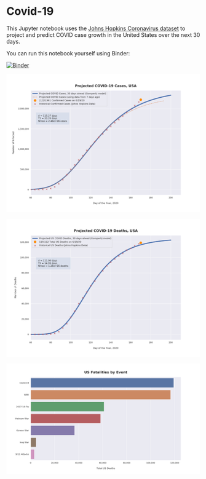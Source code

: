 # Covid-19

This Jupyter notebook uses the [Johns Hopkins Coronavirus dataset](https://github.com/CSSEGISandData/COVID-19/blob/master/README.md) to project and predict COVID case growth in the United States over the next 30 days.

You can run this notebook yourself using Binder:

[![Binder](https://mybinder.org/badge_logo.svg)](https://mybinder.org/v2/gh/bws428/covid-19/master?filepath=covid-projections.nbconvert.ipynb)

![Projected Cases plot](https://raw.githubusercontent.com/bws428/covid-19/master/charts/covid-6.19.20.png)

![Projected Deaths plot](https://raw.githubusercontent.com/bws428/covid-19/master/charts/covid-deaths-6.19.20.png)

![Casualties plot](https://raw.githubusercontent.com/bws428/covid-19/master/charts/casualties.png)

